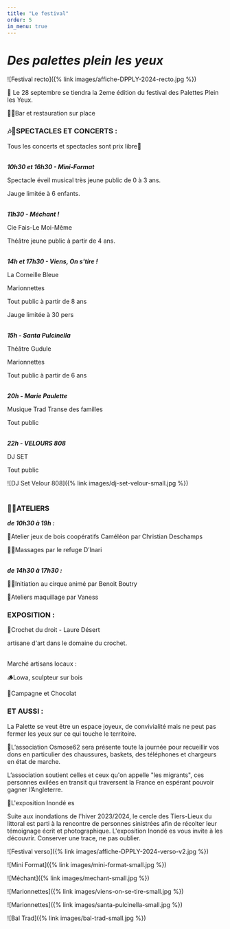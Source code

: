 ```yaml
---
title: "Le festival"
order: 5
in_menu: true
---
```

# _Des palettes plein les yeux_ 

![Festival recto]({% link images/affiche-DPPLY-2024-recto.jpg %})

🤩  Le 28 septembre se tiendra la 2eme édition du festival des Palettes Plein les Yeux.

🍻🍟Bar et restauration sur place

### 🎶🥳SPECTACLES ET CONCERTS :

Tous les concerts et spectacles sont prix libre🤩
<br><br>

**_10h30  et  16h30 - Mini-Format_**

Spectacle éveil musical très jeune public de 0 à 3 ans.

Jauge limitée à 6 enfants.
<br><br>

**_11h30 - Méchant !_**

Cie Fais-Le Moi-Même

Théâtre jeune public à partir de 4 ans.
<br><br>

**_14h et 17h30 - Viens, On s'tire !_**

La Corneille Bleue

Marionnettes

Tout public à partir de 8 ans

Jauge limitée à 30 pers
<br><br>

**_15h - Santa Pulcinella_**

Théâtre Gudule

Marionnettes

Tout public à partir de 6 ans
<br><br>

**_20h - Marie Paulette_**

Musique Trad Transe des familles

Tout public
<br><br>

**_22h - VELOURS 808_**

DJ SET

Tout public

![DJ Set Velour 808]({% link images/dj-set-velour-small.jpg %})
<br><br>

### 🤹‍♀️ATELIERS
 

**_de 10h30 à 19h :_**

🧩Atelier jeux de bois coopératifs Caméléon par Christian Deschamps

💆‍♀️Massages par le refuge D’Inari
<br><br>

**_de 14h30 à 17h30 :_**

🤹‍♀️Initiation au cirque animé par Benoit Boutry

💄Ateliers maquillage par Vaness


### EXPOSITION :

🧶Crochet du droit - Laure Désert

artisane d'art dans le domaine du crochet.
<br><br>

 Marché artisans locaux :

🪵Lowa, sculpteur sur bois

🍫Campagne et Chocolat

 

 

### ET AUSSI :

 

La Palette se veut être un espace joyeux, de convivialité mais ne peut pas fermer les yeux sur ce qui touche le territoire.

 

🙏L’association Osmose62 sera présente toute la journée pour recueillir vos dons en particulier des chaussures, baskets, des téléphones et chargeurs en état de marche.

L’association soutient celles et ceux qu'on appelle "les migrants", ces personnes exilées en transit qui traversent la France en espérant pouvoir gagner l’Angleterre.

 

🌊L'exposition Inondé es

Suite aux inondations de l'hiver 2023/2024, le cercle des Tiers-Lieux du littoral est parti à la rencontre de personnes sinistrées afin de récolter leur témoignage écrit et photographique.  L'exposition Inondé es vous invite à les découvrir. Conserver une trace, ne pas oublier.

![Festival verso]({% link images/affiche-DPPLY-2024-verso-v2.jpg %})

![Mini Format]({% link images/mini-format-small.jpg %})

![Méchant]({% link images/mechant-small.jpg %})

![Marionnettes]({% link images/viens-on-se-tire-small.jpg %})

![Marionnettes]({% link images/santa-pulcinella-small.jpg %})

![Bal Trad]({% link images/bal-trad-small.jpg %}) 